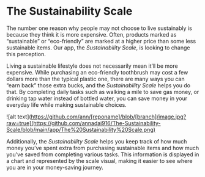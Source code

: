 # The Sustainability Scale

The number one reason why people may not choose to live sustainably is because they think it is more expensive. Often, products marked as “sustainable” or “eco-friendly” are marked at a higher price than some less sustainable items. Our app, the *Sustainability Scale*, is looking to change this perception.

Living a sustainable lifestyle does not necessarily mean it’ll be more expensive. While purchasing an eco-friendly toothbrush may cost a few dollars more than the typical plastic one, there are many ways you can “earn back” those extra bucks, and the *Sustainability Scale* helps you do that. By completing daily tasks such as walking a mile to save gas money, or drinking tap water instead of bottled water, you can save money in your everyday life while making sustainable choices.

![alt text](https://github.com/ann/[reponame]/blob/[branch]/image.jpg?raw=true](https://github.com/annadai916/The-Sustainability-Scale/blob/main/app/The%20Sustainability%20Scale.png)

Additionally, the *Sustainability Scale* helps you keep track of how much money you’ve spent extra from purchasing sustainable items and how much you’ve saved from completing various tasks. This information is displayed in a chart and represented by the scale visual, making it easier to see where you are in your money-saving journey.

